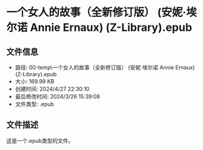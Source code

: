 ﻿# 一个女人的故事（全新修订版） (安妮·埃尔诺 Annie Ernaux) (Z-Library).epub

## 文件信息
- 路径: 00-temp\一个女人的故事（全新修订版） (安妮·埃尔诺 Annie Ernaux) (Z-Library).epub
- 大小: 169.99 KB
- 创建时间: 2024/4/27 22:30:10
- 最后修改时间: 2024/3/26 15:39:08
- 文件类型: .epub

## 文件描述
这是一个.epub类型的文件。

